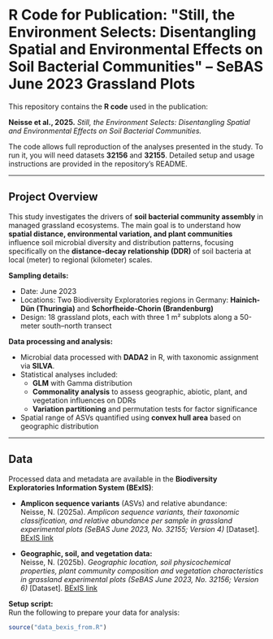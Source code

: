 # R Code for Publication: "Still, the Environment Selects: Disentangling Spatial and Environmental Effects on Soil Bacterial Communities" – SeBAS June 2023 Grassland Plots

This repository contains the **R code** used in the publication:

**Neisse et al., 2025.** *Still, the Environment Selects: Disentangling Spatial and Environmental Effects on Soil Bacterial Communities.*

The code allows full reproduction of the analyses presented in the study. To run it, you will need datasets **32156** and **32155**. Detailed setup and usage instructions are provided in the repository’s README.

---

## Project Overview

This study investigates the drivers of **soil bacterial community assembly** in managed grassland ecosystems. The main goal is to understand how **spatial distance, environmental variation, and plant communities** influence soil microbial diversity and distribution patterns, focusing specifically on the **distance-decay relationship (DDR)** of soil bacteria at local (meter) to regional (kilometer) scales.

**Sampling details:**
- Date: June 2023  
- Locations: Two Biodiversity Exploratories regions in Germany: **Hainich-Dün (Thuringia)** and **Schorfheide-Chorin (Brandenburg)**  
- Design: 18 grassland plots, each with three 1 m² subplots along a 50-meter south–north transect

**Data processing and analysis:**
- Microbial data processed with **DADA2** in R, with taxonomic assignment via **SILVA**.  
- Statistical analyses included:
  - **GLM** with Gamma distribution  
  - **Commonality analysis** to assess geographic, abiotic, plant, and vegetation influences on DDRs  
  - **Variation partitioning** and permutation tests for factor significance  
- Spatial range of ASVs quantified using **convex hull area** based on geographic distribution

---

## Data

Processed data and metadata are available in the **Biodiversity Exploratories Information System (BExIS)**:

- **Amplicon sequence variants** (ASVs) and relative abundance:  
  Neisse, N. (2025a). *Amplicon sequence variants, their taxonomic classification, and relative abundance per sample in grassland experimental plots (SeBAS June 2023, No. 32155; Version 4)* [Dataset]. [BExIS link](https://www.bexis.uni-jena.de/ddm/data/Showdata/32155)

- **Geographic, soil, and vegetation data:**  
  Neisse, N. (2025b). *Geographic location, soil physicochemical properties, plant community composition and vegetation characteristics in grassland experimental plots (SeBAS June 2023, No. 32156; Version 6)* [Dataset]. [BExIS link](https://www.bexis.uni-jena.de/ddm/data/Showdata/32156)

**Setup script:**  
Run the following to prepare your data for analysis:  

```R
source("data_bexis_from.R")
